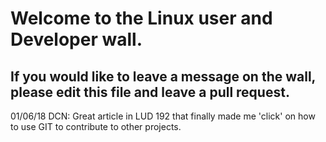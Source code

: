 # Welcome to the Linux user and Developer wall.

## If you would like to leave a message on the wall, please edit this file and leave a pull request.

01/06/18 DCN: Great article in LUD 192 that finally made me 'click' on how to use GIT to contribute to other projects.